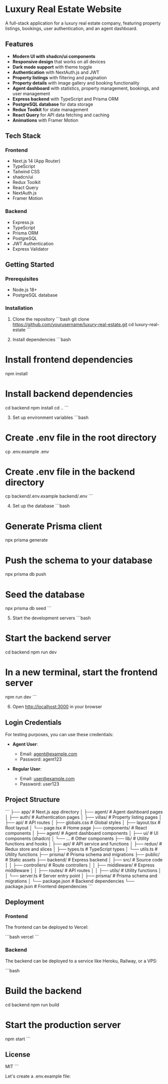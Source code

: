 # Luxury Real Estate Website

A full-stack application for a luxury real estate company, featuring property listings, bookings, user authentication, and an agent dashboard.

## Features

- **Modern UI with shadcn/ui components**
- **Responsive design** that works on all devices
- **Dark mode support** with theme toggle
- **Authentication** with NextAuth.js and JWT
- **Property listings** with filtering and pagination
- **Property details** with image gallery and booking functionality
- **Agent dashboard** with statistics, property management, bookings, and user management
- **Express backend** with TypeScript and Prisma ORM
- **PostgreSQL database** for data storage
- **Redux Toolkit** for state management
- **React Query** for API data fetching and caching
- **Animations** with Framer Motion

## Tech Stack

### Frontend

- Next.js 14 (App Router)
- TypeScript
- Tailwind CSS
- shadcn/ui
- Redux Toolkit
- React Query
- NextAuth.js
- Framer Motion

### Backend

- Express.js
- TypeScript
- Prisma ORM
- PostgreSQL
- JWT Authentication
- Express Validator

## Getting Started

### Prerequisites

- Node.js 18+
- PostgreSQL database

### Installation

1. Clone the repository
   \`\`\`bash
   git clone https://github.com/yourusername/luxury-real-estate.git
   cd luxury-real-estate
   \`\`\`

2. Install dependencies
   \`\`\`bash

# Install frontend dependencies

npm install

# Install backend dependencies

cd backend
npm install
cd ..
\`\`\`

3. Set up environment variables
   \`\`\`bash

# Create .env file in the root directory

cp .env.example .env

# Create .env file in the backend directory

cp backend/.env.example backend/.env
\`\`\`

4. Set up the database
   \`\`\`bash

# Generate Prisma client

npx prisma generate

# Push the schema to your database

npx prisma db push

# Seed the database

npx prisma db seed
\`\`\`

5. Start the development servers
   \`\`\`bash

# Start the backend server

cd backend
npm run dev

# In a new terminal, start the frontend server

npm run dev
\`\`\`

6. Open [http://localhost:3000](http://localhost:3000) in your browser

## Login Credentials

For testing purposes, you can use these credentials:

- **Agent User**:

  - Email: agent@example.com
  - Password: agent123

- **Regular User**:
  - Email: user@example.com
  - Password: user123

## Project Structure

\`\`\`
├── app/ # Next.js app directory
│ ├── agent/ # Agent dashboard pages
│ ├── auth/ # Authentication pages
│ ├── villas/ # Property listing pages
│ ├── api/ # API routes
│ ├── globals.css # Global styles
│ ├── layout.tsx # Root layout
│ └── page.tsx # Home page
├── components/ # React components
│ ├── agent/ # Agent dashboard components
│ ├── ui/ # UI components (shadcn)
│ └── ... # Other components
├── lib/ # Utility functions and hooks
│ ├── api/ # API service and functions
│ ├── redux/ # Redux store and slices
│ ├── types.ts # TypeScript types
│ └── utils.ts # Utility functions
├── prisma/ # Prisma schema and migrations
├── public/ # Static assets
├── backend/ # Express backend
│ ├── src/ # Source code
│ │ ├── controllers/ # Route controllers
│ │ ├── middleware/ # Express middleware
│ │ ├── routes/ # API routes
│ │ ├── utils/ # Utility functions
│ │ └── server.ts # Server entry point
│ ├── prisma/ # Prisma schema and migrations
│ └── package.json # Backend dependencies
└── package.json # Frontend dependencies
\`\`\`

## Deployment

### Frontend

The frontend can be deployed to Vercel:

\`\`\`bash
vercel
\`\`\`

### Backend

The backend can be deployed to a service like Heroku, Railway, or a VPS:

\`\`\`bash

# Build the backend

cd backend
npm run build

# Start the production server

npm start
\`\`\`

## License

MIT
\`\`\`

Let's create a .env.example file:

